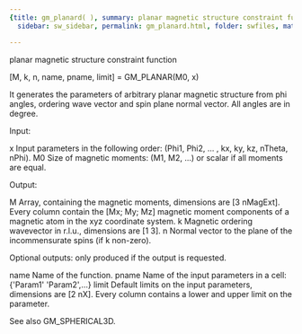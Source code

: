 ```yaml
---
{title: gm_planard( ), summary: planar magnetic structure constraint function, keywords: sample,
  sidebar: sw_sidebar, permalink: gm_planard.html, folder: swfiles, mathjax: 'true'}

---
```

planar magnetic structure constraint function 
 
[M, k, n, name, pname, limit] = GM_PLANAR(M0, x) 
 
It generates the parameters of arbitrary planar magnetic structure from
phi angles, ordering wave vector and spin plane normal vector. All angles
are in degree.
 
Input:
 
x         Input parameters in the following order:
          (Phi1, Phi2, ... , kx, ky, kz, nTheta, nPhi).
M0        Size of magnetic moments: (M1, M2, ...) or scalar if all
          moments are equal.
 
Output:
 
M         Array, containing the magnetic moments, dimensions are
          [3 nMagExt]. Every column contain the [Mx; My; Mz] magnetic
          moment components of a magnetic atom in the xyz coordinate
          system.
k         Magnetic ordering wavevector in r.l.u., dimensions are [1 3].
n         Normal vector to the plane of the incommensurate spins (if k
          non-zero).
 
Optional outputs:
only produced if the output is requested.
 
name      Name of the function.
pname     Name of the input parameters in a cell: {'Param1' 'Param2',...}
limit     Default limits on the input parameters, dimensions are [2 nX].
          Every column contains a lower and upper limit on the parameter.
 
See also GM_SPHERICAL3D.
 

